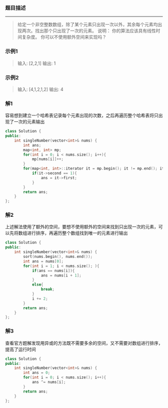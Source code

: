 ### 题目描述
***
> 给定一个非空整数数组，除了某个元素只出现一次以外，其余每个元素均出现两次。找出那个只出现了一次的元素。
> 说明：
> 你的算法应该具有线性时间复杂度。 你可以不使用额外空间来实现吗？

### 示例1
> 输入: [2,2,1]
> 输出: 1

### 示例2
> 输入: [4,1,2,1,2]
> 输出: 4

### 解1
容易想到建立一个哈希表记录每个元素出现的次数，之后再遍历整个哈希表将只出现了一次的元素输出
```C++
class Solution {
public:
    int singleNumber(vector<int>& nums) {
        int ans;
        map<int, int> mp;
        for(int i = 0; i < nums.size(); i++){
            mp[nums[i]]++;
        }
        for(map<int, int>::iterator it = mp.begin(); it != mp.end(); it++){
            if(it->second == 1){
                ans = it->first;
            }
        }
        return ans;
    }
};
```

### 解2
上述解法使用了额外的空间，要想不使用额外的空间来找到只出现一次的元素，可以先将数组进行排序，再遍历整个数组找到唯一的元素进行输出
```C++
class Solution {
public:
    int singleNumber(vector<int>& nums) {
        sort(nums.begin(), nums.end());
        int ans = nums[0];
        for(int i = 1; i < nums.size(); ){
            if(ans == nums[i]){
                ans = nums[i + 1];
            }
            else{
                break;
            }
            i += 2;
        }
        return ans;
    }
};
```

### 解3
查看官方题解发现用异或的方法既不需要多余的空间，又不需要对数组进行排序，提高了运行时间
```C++
class Solution {
public:
    int singleNumber(vector<int>& nums) {
        int ans = 0;
        for(int i = 0; i < nums.size(); i++){
            ans ^= nums[i];
        }
        return ans;
    }
};
```